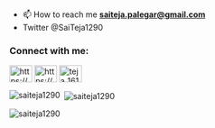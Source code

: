 
- 📫 How to reach me **saiteja.palegar@gmail.com**
- Twitter @SaiTeja1290
<h3 align="left">Connect with me:</h3>
<p align="left">
<a href="https://linkedin.com/in/https://www.linkedin.com/in/sai-teja-palegarthuli-521a63292/" target="blank"><img align="center" src="https://raw.githubusercontent.com/rahuldkjain/github-profile-readme-generator/master/src/images/icons/Social/linked-in-alt.svg" alt="https://www.linkedin.com/in/sai-teja-palegarthuli-521a63292/" height="30" width="40" /></a>
<a href="https://www.codechef.com/users/https://www.codechef.com/users/teja1290" target="blank"><img align="center" src="https://cdn.jsdelivr.net/npm/simple-icons@3.1.0/icons/codechef.svg" alt="https://www.codechef.com/users/teja1290" height="30" width="40" /></a>
<a href="https://www.leetcode.com/teja_1612" target="blank"><img align="center" src="https://raw.githubusercontent.com/rahuldkjain/github-profile-readme-generator/master/src/images/icons/Social/leet-code.svg" alt="teja_1612" height="30" width="40" /></a>
</p>



<p><img align="left" src="https://github-readme-stats.vercel.app/api/top-langs?username=saiteja1290&show_icons=true&locale=en&layout=compact" alt="saiteja1290" /></p>

<p>&nbsp;<img align="center" src="https://github-readme-stats.vercel.app/api?username=saiteja1290&show_icons=true&locale=en" alt="saiteja1290" /></p>

<p><img align="center" src="https://github-readme-streak-stats.herokuapp.com/?user=saiteja1290&" alt="saiteja1290" /></p>
